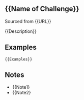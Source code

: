 ## {{Name of Challenge}}

Sourced from {{URL}}


{{Description}}


## Examples

```
{{Examples}}
```

## Notes

- {{Note1}
- {{Note2}
